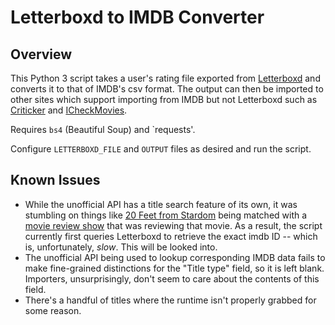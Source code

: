 Letterboxd to IMDB Converter
=========

## Overview

This Python 3 script takes a user's rating file exported from [Letterboxd](http://letterboxd.com/) and converts it to that of IMDB's csv format. The output can then be imported to other sites which support importing from IMDB but not Letterboxd such as [Criticker](http://criticker.com/) and [ICheckMovies](http://www.icheckmovies.com/).

Requires `bs4` (Beautiful Soup) and `requests'.

Configure `LETTERBOXD_FILE` and `OUTPUT` files as desired and run the script.

## Known Issues

* While the unofficial API has a title search feature of its own, it was stumbling on things like [20 Feet from Stardom](http://www.imdb.com/title/tt2396566/combined) being matched with a [movie review show](http://www.imdb.com/title/tt3127024/combined) that was reviewing that movie. As a result, the script currently first queries Letterboxd to retrieve the exact imdb ID -- which is, unfortunately, *slow*. This will be looked into.
* The unofficial API being used to lookup corresponding IMDB data fails to make fine-grained distinctions for the "Title type" field, so it is left blank. Importers, unsurprisingly, don't seem to care about the contents of this field.
* There's a handful of titles where the runtime isn't properly grabbed for some reason.
